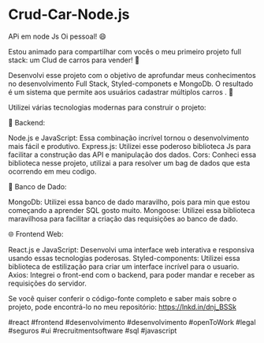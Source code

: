 # Crud-Car-Node.js
APi em node Js
Oi pessoal! 😄

Estou animado para compartilhar com vocês o meu primeiro projeto full stack: um Clud de carros para vender! 🚗

Desenvolvi esse projeto com o objetivo de aprofundar meus conhecimentos no desenvolvimento Full Stack, Styled-componets e MongoDb. O resultado é um sistema que permite aos usuários cadastrar múltiplos carros . 🚀

Utilizei várias tecnologias modernas para construir o projeto:



🔧 Backend:

Node.js e JavaScript: Essa combinação incrível tornou o desenvolvimento mais fácil e produtivo.
Express.js: Utilizei esse poderoso biblioteca Js para facilitar a construção das API e manipulação dos dados.
Cors: Conheci essa biblioteca nesse projeto, utilizai a para resolver um bag de dados que esta ocorrendo em meu codigo.

🏦 Banco de Dado:

MongoDb: Utilizei essa banco de dado maravilho, pois para min que estou começando a aprender SQL gosto muito.
Mongoose: Utilizei essa biblioteca maravilhosa para facilitar a criação das requisições ao banco de dado.

🌐 Frontend Web:

React.js e JavaScript: Desenvolvi uma interface web interativa e responsiva usando essas tecnologias poderosas.
Styled-components: Utilizei essa biblioteca de estilização para criar um interface incrível para o usuario.
Axios: Integrei o front-end com o backend, para poder mandar e receber as requisições do servidor.




Se você quiser conferir o código-fonte completo e saber mais sobre o projeto, pode encontrá-lo no meu repositório: https://lnkd.in/dnj_BSSk




#react 
#frontend
#desenvolvimento 
#desenvolvimento 
#openToWork
#legal  
#seguros #ui 
#recruitmentsoftware 
#sql
#javascript
